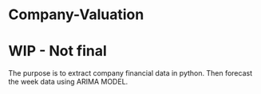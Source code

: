 # Company-Valuation

# WIP - Not final

The purpose is to extract company financial data in python. Then forecast the week data using ARIMA MODEL. 


